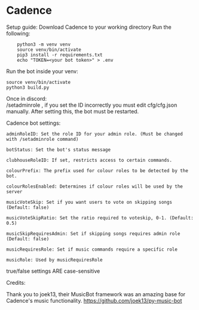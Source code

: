# Cadence

Setup guide:
    Download Cadence to your working directory
    Run the following: 

        python3 -m venv venv
        source venv/bin/activate
        pip3 install -r requirements.txt
        echo "TOKEN=<your bot token>" > .env

Run the bot inside your venv:
    
    source venv/bin/activate
    python3 build.py

Once in discord:    
    /setadminrole <id>, if you set the ID incorrectly you must edit cfg/cfg.json manually.
    After setting this, the bot must be restarted.

Cadence bot settings:

    adminRoleID: Set the role ID for your admin role. (Must be changed with /setadminrole command)

    botStatus: Set the bot's status message

    clubhouseRoleID: If set, restricts access to certain commands.

    colourPrefix: The prefix used for colour roles to be detected by the bot.

    colourRolesEnabled: Determines if colour roles will be used by the server

    musicVoteSkip: Set if you want users to vote on skipping songs (Default: false)

    musicVoteSkipRatio: Set the ratio required to voteskip, 0-1. (Default: 0.5)

    musicSkipRequiresAdmin: Set if skipping songs requires admin role (Default: false)

    musicRequiresRole: Set if music commands require a specific role

    musicRole: Used by musicRequiresRole

true/false settings ARE case-sensitive

Credits:

Thank you to joek13, their MusicBot framework was an amazing base for Cadence's music functionality.
https://github.com/joek13/py-music-bot